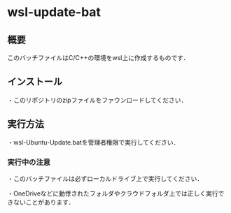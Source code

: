 # wsl-update-bat
## 概要
このバッチファイルはC/C++の環境をwsl上に作成するものです．


## インストール

・このリポジトリのzipファイルをファウンロードしてください．

## 実行方法

・wsl-Ubuntu-Update.batを管理者権限で実行してください．

### 実行中の注意
・このバッチファイルは必ずローカルドライブ上で実行してください．

・OneDriveなどに動悸されたフォルダやクラウドフォルダ上では正しく実行できないことがあります．
